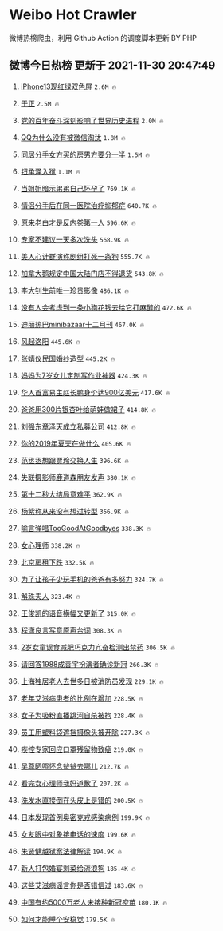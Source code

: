 # Weibo Hot Crawler 



微博热榜爬虫，利用 Github Action 的调度脚本更新 BY PHP 


## 微博今日热榜 更新于 2021-11-30 20:47:49 
1. [iPhone13现红绿双色屏](https://s.weibo.com/weibo?q=%23iPhone13%E7%8E%B0%E7%BA%A2%E7%BB%BF%E5%8F%8C%E8%89%B2%E5%B1%8F%23&Refer=top) `2.6M 🔥` 

1. [于正](https://s.weibo.com/weibo?q=%E4%BA%8E%E6%AD%A3&Refer=top) `2.5M 🔥` 

1. [党的百年奋斗深刻影响了世界历史进程](https://s.weibo.com/weibo?q=%23%E5%85%9A%E7%9A%84%E7%99%BE%E5%B9%B4%E5%A5%8B%E6%96%97%E6%B7%B1%E5%88%BB%E5%BD%B1%E5%93%8D%E4%BA%86%E4%B8%96%E7%95%8C%E5%8E%86%E5%8F%B2%E8%BF%9B%E7%A8%8B%23&Refer=top) `2.0M 🔥` 

1. [QQ为什么没有被微信淘汰](https://s.weibo.com/weibo?q=%23QQ%E4%B8%BA%E4%BB%80%E4%B9%88%E6%B2%A1%E6%9C%89%E8%A2%AB%E5%BE%AE%E4%BF%A1%E6%B7%98%E6%B1%B0%23&Refer=top) `1.8M 🔥` 

1. [同居分手女方买的房男方要分一半](https://s.weibo.com/weibo?q=%23%E5%90%8C%E5%B1%85%E5%88%86%E6%89%8B%E5%A5%B3%E6%96%B9%E4%B9%B0%E7%9A%84%E6%88%BF%E7%94%B7%E6%96%B9%E8%A6%81%E5%88%86%E4%B8%80%E5%8D%8A%23&Refer=top) `1.5M 🔥` 

1. [钮承泽入狱](https://s.weibo.com/weibo?q=%23%E9%92%AE%E6%89%BF%E6%B3%BD%E5%85%A5%E7%8B%B1%23&Refer=top) `1.1M 🔥` 

1. [当姐姐暗示弟弟自己怀孕了](https://s.weibo.com/weibo?q=%23%E5%BD%93%E5%A7%90%E5%A7%90%E6%9A%97%E7%A4%BA%E5%BC%9F%E5%BC%9F%E8%87%AA%E5%B7%B1%E6%80%80%E5%AD%95%E4%BA%86%23&Refer=top) `769.1K 🔥` 

1. [情侣分手后在同一医院治疗抑郁症](https://s.weibo.com/weibo?q=%23%E6%83%85%E4%BE%A3%E5%88%86%E6%89%8B%E5%90%8E%E5%9C%A8%E5%90%8C%E4%B8%80%E5%8C%BB%E9%99%A2%E6%B2%BB%E7%96%97%E6%8A%91%E9%83%81%E7%97%87%23&Refer=top) `640.7K 🔥` 

1. [原来老白才是反内卷第一人](https://s.weibo.com/weibo?q=%23%E5%8E%9F%E6%9D%A5%E8%80%81%E7%99%BD%E6%89%8D%E6%98%AF%E5%8F%8D%E5%86%85%E5%8D%B7%E7%AC%AC%E4%B8%80%E4%BA%BA%23&Refer=top) `596.6K 🔥` 

1. [专家不建议一天多次洗头](https://s.weibo.com/weibo?q=%23%E4%B8%93%E5%AE%B6%E4%B8%8D%E5%BB%BA%E8%AE%AE%E4%B8%80%E5%A4%A9%E5%A4%9A%E6%AC%A1%E6%B4%97%E5%A4%B4%23&Refer=top) `568.9K 🔥` 

1. [美人心计群演称剧组打死一条狗](https://s.weibo.com/weibo?q=%23%E7%BE%8E%E4%BA%BA%E5%BF%83%E8%AE%A1%E7%BE%A4%E6%BC%94%E7%A7%B0%E5%89%A7%E7%BB%84%E6%89%93%E6%AD%BB%E4%B8%80%E6%9D%A1%E7%8B%97%23&Refer=top) `555.7K 🔥` 

1. [加拿大鹅规定中国大陆门店不得退货](https://s.weibo.com/weibo?q=%23%E5%8A%A0%E6%8B%BF%E5%A4%A7%E9%B9%85%E8%A7%84%E5%AE%9A%E4%B8%AD%E5%9B%BD%E5%A4%A7%E9%99%86%E9%97%A8%E5%BA%97%E4%B8%8D%E5%BE%97%E9%80%80%E8%B4%A7%23&Refer=top) `543.8K 🔥` 

1. [李大钊生前唯一珍贵影像](https://s.weibo.com/weibo?q=%23%E6%9D%8E%E5%A4%A7%E9%92%8A%E7%94%9F%E5%89%8D%E5%94%AF%E4%B8%80%E7%8F%8D%E8%B4%B5%E5%BD%B1%E5%83%8F%23&Refer=top) `486.1K 🔥` 

1. [没有人会考虑到一条小狗花钱去给它打麻醉的](https://s.weibo.com/weibo?q=%23%E6%B2%A1%E6%9C%89%E4%BA%BA%E4%BC%9A%E8%80%83%E8%99%91%E5%88%B0%E4%B8%80%E6%9D%A1%E5%B0%8F%E7%8B%97%E8%8A%B1%E9%92%B1%E5%8E%BB%E7%BB%99%E5%AE%83%E6%89%93%E9%BA%BB%E9%86%89%E7%9A%84%23&Refer=top) `472.6K 🔥` 

1. [迪丽热巴minibazaar十二月刊](https://s.weibo.com/weibo?q=%23%E8%BF%AA%E4%B8%BD%E7%83%AD%E5%B7%B4minibazaar%E5%8D%81%E4%BA%8C%E6%9C%88%E5%88%8A%23&Refer=top) `467.0K 🔥` 

1. [风起洛阳](https://s.weibo.com/weibo?q=%E9%A3%8E%E8%B5%B7%E6%B4%9B%E9%98%B3&Refer=top) `445.6K 🔥` 

1. [张婧仪民国婚纱造型](https://s.weibo.com/weibo?q=%23%E5%BC%A0%E5%A9%A7%E4%BB%AA%E6%B0%91%E5%9B%BD%E5%A9%9A%E7%BA%B1%E9%80%A0%E5%9E%8B%23&Refer=top) `445.2K 🔥` 

1. [妈妈为7岁女儿定制写作业神器](https://s.weibo.com/weibo?q=%23%E5%A6%88%E5%A6%88%E4%B8%BA7%E5%B2%81%E5%A5%B3%E5%84%BF%E5%AE%9A%E5%88%B6%E5%86%99%E4%BD%9C%E4%B8%9A%E7%A5%9E%E5%99%A8%23&Refer=top) `424.3K 🔥` 

1. [华人首富易主赵长鹏身价达900亿美元](https://s.weibo.com/weibo?q=%23%E5%8D%8E%E4%BA%BA%E9%A6%96%E5%AF%8C%E6%98%93%E4%B8%BB%E8%B5%B5%E9%95%BF%E9%B9%8F%E8%BA%AB%E4%BB%B7%E8%BE%BE900%E4%BA%BF%E7%BE%8E%E5%85%83%23&Refer=top) `417.6K 🔥` 

1. [爸爸用300片银杏叶给萌娃做裙子](https://s.weibo.com/weibo?q=%23%E7%88%B8%E7%88%B8%E7%94%A8300%E7%89%87%E9%93%B6%E6%9D%8F%E5%8F%B6%E7%BB%99%E8%90%8C%E5%A8%83%E5%81%9A%E8%A3%99%E5%AD%90%23&Refer=top) `414.8K 🔥` 

1. [刘强东章泽天成立私募公司](https://s.weibo.com/weibo?q=%23%E5%88%98%E5%BC%BA%E4%B8%9C%E7%AB%A0%E6%B3%BD%E5%A4%A9%E6%88%90%E7%AB%8B%E7%A7%81%E5%8B%9F%E5%85%AC%E5%8F%B8%23&Refer=top) `412.8K 🔥` 

1. [你的2019年夏天在做什么](https://s.weibo.com/weibo?q=%23%E4%BD%A0%E7%9A%842019%E5%B9%B4%E5%A4%8F%E5%A4%A9%E5%9C%A8%E5%81%9A%E4%BB%80%E4%B9%88%23&Refer=top) `405.6K 🔥` 

1. [范丞丞想跟贾玲交换人生](https://s.weibo.com/weibo?q=%23%E8%8C%83%E4%B8%9E%E4%B8%9E%E6%83%B3%E8%B7%9F%E8%B4%BE%E7%8E%B2%E4%BA%A4%E6%8D%A2%E4%BA%BA%E7%94%9F%23&Refer=top) `396.6K 🔥` 

1. [失联摄影师鹿道森朋友发声](https://s.weibo.com/weibo?q=%23%E5%A4%B1%E8%81%94%E6%91%84%E5%BD%B1%E5%B8%88%E9%B9%BF%E9%81%93%E6%A3%AE%E6%9C%8B%E5%8F%8B%E5%8F%91%E5%A3%B0%23&Refer=top) `380.1K 🔥` 

1. [第十二秒大结局意难平](https://s.weibo.com/weibo?q=%23%E7%AC%AC%E5%8D%81%E4%BA%8C%E7%A7%92%E5%A4%A7%E7%BB%93%E5%B1%80%E6%84%8F%E9%9A%BE%E5%B9%B3%23&Refer=top) `362.9K 🔥` 

1. [杨紫称从来没有想过转型](https://s.weibo.com/weibo?q=%23%E6%9D%A8%E7%B4%AB%E7%A7%B0%E4%BB%8E%E6%9D%A5%E6%B2%A1%E6%9C%89%E6%83%B3%E8%BF%87%E8%BD%AC%E5%9E%8B%23&Refer=top) `356.9K 🔥` 

1. [喻言弹唱TooGoodAtGoodbyes](https://s.weibo.com/weibo?q=%23%E5%96%BB%E8%A8%80%E5%BC%B9%E5%94%B1TooGoodAtGoodbyes%23&Refer=top) `338.3K 🔥` 

1. [女心理师](https://s.weibo.com/weibo?q=%E5%A5%B3%E5%BF%83%E7%90%86%E5%B8%88&Refer=top) `338.2K 🔥` 

1. [北京房租下跌](https://s.weibo.com/weibo?q=%23%E5%8C%97%E4%BA%AC%E6%88%BF%E7%A7%9F%E4%B8%8B%E8%B7%8C%23&Refer=top) `332.5K 🔥` 

1. [为了让孩子少玩手机的爸爸有多努力](https://s.weibo.com/weibo?q=%23%E4%B8%BA%E4%BA%86%E8%AE%A9%E5%AD%A9%E5%AD%90%E5%B0%91%E7%8E%A9%E6%89%8B%E6%9C%BA%E7%9A%84%E7%88%B8%E7%88%B8%E6%9C%89%E5%A4%9A%E5%8A%AA%E5%8A%9B%23&Refer=top) `324.7K 🔥` 

1. [斛珠夫人](https://s.weibo.com/weibo?q=%E6%96%9B%E7%8F%A0%E5%A4%AB%E4%BA%BA&Refer=top) `323.4K 🔥` 

1. [王俊凯的语音横幅又更新了](https://s.weibo.com/weibo?q=%23%E7%8E%8B%E4%BF%8A%E5%87%AF%E7%9A%84%E8%AF%AD%E9%9F%B3%E6%A8%AA%E5%B9%85%E5%8F%88%E6%9B%B4%E6%96%B0%E4%BA%86%23&Refer=top) `315.0K 🔥` 

1. [程潇良言写意原声台词](https://s.weibo.com/weibo?q=%23%E7%A8%8B%E6%BD%87%E8%89%AF%E8%A8%80%E5%86%99%E6%84%8F%E5%8E%9F%E5%A3%B0%E5%8F%B0%E8%AF%8D%23&Refer=top) `308.3K 🔥` 

1. [2岁女童误食减肥巧克力亢奋检测出禁药](https://s.weibo.com/weibo?q=%232%E5%B2%81%E5%A5%B3%E7%AB%A5%E8%AF%AF%E9%A3%9F%E5%87%8F%E8%82%A5%E5%B7%A7%E5%85%8B%E5%8A%9B%E4%BA%A2%E5%A5%8B%E6%A3%80%E6%B5%8B%E5%87%BA%E7%A6%81%E8%8D%AF%23&Refer=top) `306.5K 🔥` 

1. [请回答1988成善宇扮演者确诊新冠](https://s.weibo.com/weibo?q=%23%E8%AF%B7%E5%9B%9E%E7%AD%941988%E6%88%90%E5%96%84%E5%AE%87%E6%89%AE%E6%BC%94%E8%80%85%E7%A1%AE%E8%AF%8A%E6%96%B0%E5%86%A0%23&Refer=top) `266.3K 🔥` 

1. [上海独居老人去世多日被消防员发现](https://s.weibo.com/weibo?q=%23%E4%B8%8A%E6%B5%B7%E7%8B%AC%E5%B1%85%E8%80%81%E4%BA%BA%E5%8E%BB%E4%B8%96%E5%A4%9A%E6%97%A5%E8%A2%AB%E6%B6%88%E9%98%B2%E5%91%98%E5%8F%91%E7%8E%B0%23&Refer=top) `229.1K 🔥` 

1. [老年艾滋病患者的比例在增加](https://s.weibo.com/weibo?q=%23%E8%80%81%E5%B9%B4%E8%89%BE%E6%BB%8B%E7%97%85%E6%82%A3%E8%80%85%E7%9A%84%E6%AF%94%E4%BE%8B%E5%9C%A8%E5%A2%9E%E5%8A%A0%23&Refer=top) `228.5K 🔥` 

1. [女子为吸粉直播跳河自杀被拘](https://s.weibo.com/weibo?q=%23%E5%A5%B3%E5%AD%90%E4%B8%BA%E5%90%B8%E7%B2%89%E7%9B%B4%E6%92%AD%E8%B7%B3%E6%B2%B3%E8%87%AA%E6%9D%80%E8%A2%AB%E6%8B%98%23&Refer=top) `228.4K 🔥` 

1. [员工用塑料袋遮挡摄像头被开除](https://s.weibo.com/weibo?q=%23%E5%91%98%E5%B7%A5%E7%94%A8%E5%A1%91%E6%96%99%E8%A2%8B%E9%81%AE%E6%8C%A1%E6%91%84%E5%83%8F%E5%A4%B4%E8%A2%AB%E5%BC%80%E9%99%A4%23&Refer=top) `227.3K 🔥` 

1. [疾控专家回应口罩残留物致癌](https://s.weibo.com/weibo?q=%23%E7%96%BE%E6%8E%A7%E4%B8%93%E5%AE%B6%E5%9B%9E%E5%BA%94%E5%8F%A3%E7%BD%A9%E6%AE%8B%E7%95%99%E7%89%A9%E8%87%B4%E7%99%8C%23&Refer=top) `219.0K 🔥` 

1. [吴尊晒照怀念爸爸去哪儿](https://s.weibo.com/weibo?q=%23%E5%90%B4%E5%B0%8A%E6%99%92%E7%85%A7%E6%80%80%E5%BF%B5%E7%88%B8%E7%88%B8%E5%8E%BB%E5%93%AA%E5%84%BF%23&Refer=top) `212.7K 🔥` 

1. [看完女心理师我妈道歉了](https://s.weibo.com/weibo?q=%23%E7%9C%8B%E5%AE%8C%E5%A5%B3%E5%BF%83%E7%90%86%E5%B8%88%E6%88%91%E5%A6%88%E9%81%93%E6%AD%89%E4%BA%86%23&Refer=top) `207.2K 🔥` 

1. [洗发水直接倒在头皮上是错的](https://s.weibo.com/weibo?q=%23%E6%B4%97%E5%8F%91%E6%B0%B4%E7%9B%B4%E6%8E%A5%E5%80%92%E5%9C%A8%E5%A4%B4%E7%9A%AE%E4%B8%8A%E6%98%AF%E9%94%99%E7%9A%84%23&Refer=top) `200.5K 🔥` 

1. [日本发现首例奥密克戎感染病例](https://s.weibo.com/weibo?q=%23%E6%97%A5%E6%9C%AC%E5%8F%91%E7%8E%B0%E9%A6%96%E4%BE%8B%E5%A5%A5%E5%AF%86%E5%85%8B%E6%88%8E%E6%84%9F%E6%9F%93%E7%97%85%E4%BE%8B%23&Refer=top) `199.9K 🔥` 

1. [女友眼中对象接电话的速度](https://s.weibo.com/weibo?q=%23%E5%A5%B3%E5%8F%8B%E7%9C%BC%E4%B8%AD%E5%AF%B9%E8%B1%A1%E6%8E%A5%E7%94%B5%E8%AF%9D%E7%9A%84%E9%80%9F%E5%BA%A6%23&Refer=top) `199.6K 🔥` 

1. [朱贤健越狱案法律解读](https://s.weibo.com/weibo?q=%23%E6%9C%B1%E8%B4%A4%E5%81%A5%E8%B6%8A%E7%8B%B1%E6%A1%88%E6%B3%95%E5%BE%8B%E8%A7%A3%E8%AF%BB%23&Refer=top) `194.9K 🔥` 

1. [新人打包婚宴剩菜给流浪狗](https://s.weibo.com/weibo?q=%23%E6%96%B0%E4%BA%BA%E6%89%93%E5%8C%85%E5%A9%9A%E5%AE%B4%E5%89%A9%E8%8F%9C%E7%BB%99%E6%B5%81%E6%B5%AA%E7%8B%97%23&Refer=top) `185.4K 🔥` 

1. [这些艾滋病谣言你是否错信过](https://s.weibo.com/weibo?q=%23%E8%BF%99%E4%BA%9B%E8%89%BE%E6%BB%8B%E7%97%85%E8%B0%A3%E8%A8%80%E4%BD%A0%E6%98%AF%E5%90%A6%E9%94%99%E4%BF%A1%E8%BF%87%23&Refer=top) `183.6K 🔥` 

1. [中国有约5000万老人未接种新冠疫苗](https://s.weibo.com/weibo?q=%23%E4%B8%AD%E5%9B%BD%E6%9C%89%E7%BA%A65000%E4%B8%87%E8%80%81%E4%BA%BA%E6%9C%AA%E6%8E%A5%E7%A7%8D%E6%96%B0%E5%86%A0%E7%96%AB%E8%8B%97%23&Refer=top) `180.1K 🔥` 

1. [如何才能睡个安稳觉](https://s.weibo.com/weibo?q=%23%E5%A6%82%E4%BD%95%E6%89%8D%E8%83%BD%E7%9D%A1%E4%B8%AA%E5%AE%89%E7%A8%B3%E8%A7%89%23&Refer=top) `179.5K 🔥` 

